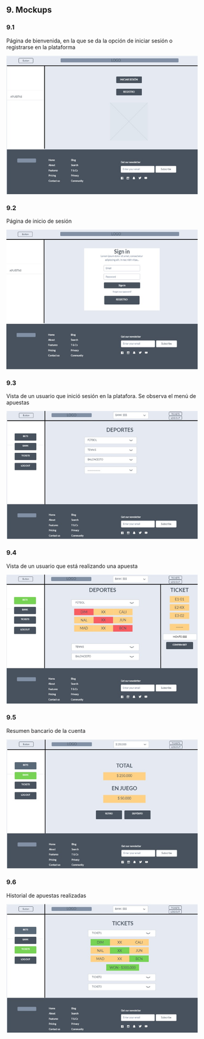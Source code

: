 ## 9. Mockups

### 9.1

Página de bienvenida, en la que se da la opción de iniciar sesión o registrarse
en la plataforma

![Screenshot](home1.jpg)

### 9.2

Página de inicio de sesión

![Screenshot](home2.jpg)

### 9.3

Vista de un usuario que inició sesión en la platafora. Se observa el menú
de apuestas

![Screenshot](logged.jpg)

### 9.4

Vista de un usuario que está realizando una apuesta

![Screenshot](bets.jpg)

### 9.5

Resumen bancario de la cuenta

![Screenshot](bank.jpg)

### 9.6

Historial de apuestas realizadas

![Screenshot](tickets.jpg)
